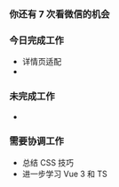 ### 你还有 7 次看微信的机会

### 今日完成工作

- 详情页适配
- 

### 未完成工作

- 


### 需要协调工作

- 总结 CSS 技巧
- 进一步学习 Vue 3 和 TS

